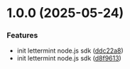 # 1.0.0 (2025-05-24)


### Features

* init lettermint node.js sdk ([ddc22a8](https://github.com/lettermint/lettermint-node/commit/ddc22a86c0dfc84f6168f12762fd9dae0ac2b73d))
* init lettermint node.js sdk ([d8f9613](https://github.com/lettermint/lettermint-node/commit/d8f9613b9e630b695c025bd1ddefa74ae6cf72b2))

